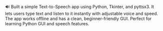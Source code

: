 🔊 Built a simple Text-to-Speech app using Python, Tkinter, and pyttsx3.
It lets users type text and listen to it instantly with adjustable voice and speed.
The app works offline and has a clean, beginner-friendly GUI.
Perfect for learning Python GUI and speech features.
